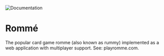 ![Documentation](https://github.com/andrinmeier/romme/actions/workflows/docs.yml/badge.svg)


# Rommé
The popular card game romme (also known as rummy) implemented as a web application with multiplayer support. See: playromme.com.
